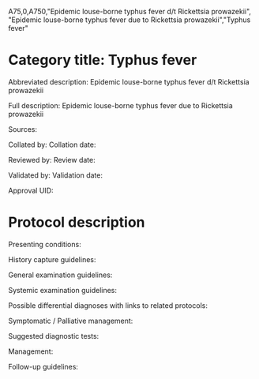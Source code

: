 A75,0,A750,"Epidemic louse-borne typhus fever d/t Rickettsia prowazekii", "Epidemic louse-borne typhus fever due to Rickettsia prowazekii","Typhus fever"
# Category title: Typhus fever

Abbreviated description: Epidemic louse-borne typhus fever d/t Rickettsia prowazekii

Full description: Epidemic louse-borne typhus fever due to Rickettsia prowazekii

Sources:

Collated by:
Collation date:

Reviewed by:
Review date:

Validated by:
Validation date:

Approval UID:

# Protocol description

Presenting conditions:

History capture guidelines:

General examination guidelines:

Systemic examination guidelines:

Possible differential diagnoses with links to related protocols:

Symptomatic / Palliative management:

Suggested diagnostic tests:

Management:

Follow-up guidelines:
